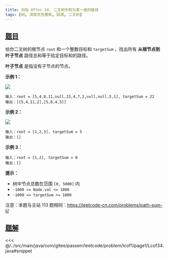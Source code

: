 ```yaml
---
title: 剑指 Offer 34. 二叉树中和为某一值的路径
tags: [树, 深度优先搜索, 回溯, 二叉树]
---
```



## [题目](https://leetcode.cn/problems/er-cha-shu-zhong-he-wei-mou-yi-zhi-de-lu-jing-lcof/)
给你二叉树的根节点 `root` 和一个整数目标和 `targetSum` ，找出所有 **从根节点到叶子节点** 路径总和等于给定目标和的路径。

**叶子节点** 是指没有子节点的节点。

**示例 1：**

![](https://assets.leetcode.com/uploads/2021/01/18/pathsumii1.jpg)

```
输入：root = [5,4,8,11,null,13,4,7,2,null,null,5,1], targetSum = 22
输出：[[5,4,11,2],[5,8,4,5]]
```

**示例 2：**

![](https://assets.leetcode.com/uploads/2021/01/18/pathsum2.jpg)

```
输入：root = [1,2,3], targetSum = 5
输出：[]
```

**示例 3：**

```
输入：root = [1,2], targetSum = 0
输出：[]
```

**提示：**

* 树中节点总数在范围 `[0, 5000]` 内
* `-1000 <= Node.val <= 1000`
* `-1000 <= targetSum <= 1000`

注意：本题与主站 113 题相同：<https://leetcode-cn.com/problems/path-sum-ii/>


## [题解](https://github.com/PasseRR/JavaLeetCode/blob/master/src/main/java/com/gitee/passerr/leetcode/problem/lcof1/page1/Lcof34.java)

<<< @/../src/main/java/com/gitee/passerr/leetcode/problem/lcof1/page1/Lcof34.java#snippet
